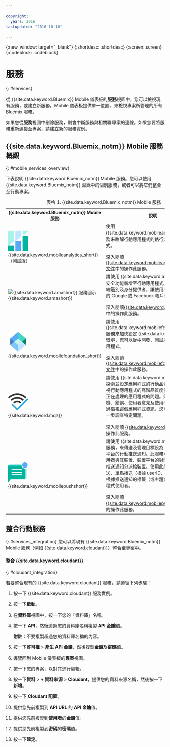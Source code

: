```yaml
---

copyright:
  years: 2016
lastupdated: "2016-10-18"

---
```

{:new_window: target="_blank"}
{:shortdesc: .shortdesc}
{:screen:.screen}
{:codeblock: .codeblock}

# 服務
{: #services}

從 {{site.data.keyword.Bluemix}} Mobile 儀表板的**服務**視圖中，您可以檢視現有服務，或建立新服務。Mobile 儀表板提供單一位置，來檢視專案所管理的所有 Bluemix 服務。  

如果您從**服務**視圖中刪除服務，則會中斷服務與相關聯專案的連線。如果您要將服務重新連接至專案，請建立新的服務實例。

## {{site.data.keyword.Bluemix_notm}} Mobile 服務概觀
{: #mobile_services_overview}

下表說明 {{site.data.keyword.Bluemix_notm}} Mobile 服務。您可以使用 {{site.data.keyword.Bluemix_notm}} 型錄中的個別服務，或者可以將它們整合至行動專案。

<table summary="此表格說明 {{site.data.keyword.Bluemix_notm}} Mobile 服務，並提供服務文件的鏈結">
<caption>表格 1. {{site.data.keyword.Bluemix_notm}} Mobile 服務</caption>
<th>{{site.data.keyword.Bluemix_notm}} Mobile 服務</th>
<th>說明</th>
<tr>
<td> <img src="images/mobile_analytics_icon.png" alt="{{site.data.keyword.mobileanalytics_short}}圖示"><br/>{{site.data.keyword.mobileanalytics_short}}（測試版）</td>
<td valign="top">使用 {{site.data.keyword.mobileanalytics_full}} 服務來瞭解行動應用程式的執行方式及其使用方式。<br/><br/>
深入閱讀 <a href="/docs/services/mobileanalytics/index.html" alt="{{site.data.keyword.mobileanalytics_short}} 文件鏈結">{{site.data.keyword.mobileanalytics_short}} 文件</a>中的操作此服務。
</td>
</tr>
<tr>
<td><img src="images/authentication_icon
.png" alt="{{site.data.keyword.amashort}} 服務圖示"><br/>{{site.data.keyword.amashort}}</td>
<td valign="top">請使用 {{site.data.keyword.amafull}} 服務，將安全功能新增至行動應用程式。您可以配置用戶端鑑別及身分提供者，讓使用者可以利用其現有的 Google 或 Facebook 帳戶登入應用程式。<br/><br/>
深入閱讀<a href="/docs/services/mobileaccess/index.html" alt="{{site.data.keyword.amashort}} 文件鏈結">{{site.data.keyword.amashort}}文件</a>中的操作此服務。</td>
</tr>
<tr>
<td><img src="images/MFPFoundation_icon.png" alt="{{site.data.keyword.mobilefoundation_short}} 服務圖示"><br/> {{site.data.keyword.mobilefoundation_short}}</td>
<td valign="top">請使用 {{site.data.keyword.mobilefoundation_long}} 服務來加快設定 {{site.data.keyword.mfp_full}} 環境，您可以從中開發、測試及操作企業行動應用程式。<br/><br/>
深入閱讀 <a href="/docs/services/mobilefoundation/index.html" alt="{{site.data.keyword.mobilefoundation_short}} 文件鏈結">{{site.data.keyword.mobilefoundation_short}}文件</a>中的操作此服務。</td>
</tr>
<tr>
<td><img src="images/mqa_icon.png" alt="{{site.data.keyword.mqa}} 服務圖示"><br/>{{site.data.keyword.mqa}}</td>
<td valign="top">請使用 {{site.data.keyword.mqafull}} 服務，來探索並設定應用程式的行動品質服務。您可以檢視行動應用程式的高階品質度量值，快速瞭解您正在處理的應用程式的問題。這些度量值包括當機、錯誤、使用者意見及使用者觀感等資訊。透過檢視這個應用程式資訊，您可以判定是否要進一步調查特定問題。<br/><br/>
深入閱讀 <a href="/docs/services/MobileQualityAssurance/index.html" alt="{{site.data.keyword.mqa}} 文件鏈結">{{site.data.keyword.mqa}}文件</a>中的操作此服務。</td>
</tr>
<tr>
<td><img src="images/push_icon.png" alt="「推送通知」服務圖示"><br/>{{site.data.keyword.mobilepushshort}}</td>
<td valign="top">請使用 {{site.data.keyword.mobilepushfull}} 服務，來傳送及管理目標設為 iOS 及 Android 平台的行動推送通知。此服務可管理應用程式使用者與其裝置、裝置平台的對映，並處理如何將推送通知分派給裝置。使用此服務，您可以將播送、單點播送（根據 userID、deviceID）以及根據推送通知的標籤（或主題）傳送至行動應用程式使用者。<br/><br/>
深入閱讀 <a href="/docs/services/mobilepush/index.html" alt="{{site.data.keyword.mobilepushshort}} 文件鏈結">{{site.data.keyword.mobilepushshort}}文件</a>中的操作此服務。</td>
</table>

## 整合行動服務
{: #services_integration}
您可以將現有 {{site.data.keyword.Bluemix_notm}} Mobile 服務（例如 {{site.data.keyword.cloudant}}）整合至專案中。


#### 整合 {{site.data.keyword.cloudant}}
{: #cloudant_integration}

若要整合現有的 {{site.data.keyword.cloudant}} 服務，請遵循下列步驟：

1. 按一下 {{site.data.keyword.cloudant}} 服務實例。
2. 按一下**啟動**。
3. 在**資料庫**視圖中，按一下您的「資料庫」名稱。
4. 按一下 **API**，然後透過您的資料庫名稱複製 **API 金鑰**值。

   **附註**：不要複製超過您的資料庫名稱的內容。

5. 按一下**許可權** > **產生 API 金鑰**，然後複製**金鑰**及**密碼**值。
6. 導覽回到 Mobile 儀表板的**專案**視圖。
7. 按一下您的專案，以對其進行編輯。
8. 按一下**資料** > **+ 資料來源** > **Cloudant**，提供您的資料來源名稱，然後按一下**新增**。
9. 按一下 **Cloudant 配置**。
10. 提供您先前複製到 **API URL** 的 **API 金鑰**值。
11. 提供您先前複製到**使用者**的**金鑰**值。
12. 提供您先前複製到**密碼**的**密碼**值。
13. 按一下**確定**。
